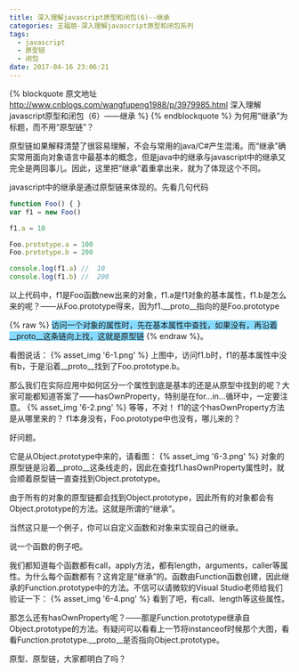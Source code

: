 ```yaml
---
title: 深入理解javascript原型和闭包(6)--继承
categories: 王福朋-深入理解javascript原型和闭包系列
tags:
  - javascript
  - 原型链
  - 闭包
date: 2017-04-16 23:06:21
---
```

{% blockquote 原文地址 http://www.cnblogs.com/wangfupeng1988/p/3979985.html 深入理解javascript原型和闭包（6）——继承 %}
{% endblockquote %}
为何用“继承”为标题，而不用“原型链”？

原型链如果解释清楚了很容易理解，不会与常用的java/C#产生混淆。而“继承”确实常用面向对象语言中最基本的概念，但是java中的继承与javascript中的继承又完全是两回事儿。因此，这里把“继承”着重拿出来，就为了体现这个不同。



javascript中的继承是通过原型链来体现的。先看几句代码
```javascript
function Foo() { }
var f1 = new Foo()

f1.a = 10

Foo.prototype.a = 100
Foo.prototype.b = 200

console.log(f1.a) //  10
console.log(f1.b) //  200
```
以上代码中，f1是Foo函数new出来的对象，f1.a是f1对象的基本属性，f1.b是怎么来的呢？——从Foo.prototype得来，因为f1.__proto__指向的是Foo.prototype

{% raw %}
  <span style="background-color: #87daff;">访问一个对象的属性时，先在基本属性中查找，如果没有，再沿着__proto__这条链向上找，这就是原型链</span>
{% endraw %}。

看图说话：
{% asset_img '6-1.png' %}
上图中，访问f1.b时，f1的基本属性中没有b，于是沿着__proto__找到了Foo.prototype.b。
<!-- more -->



那么我们在实际应用中如何区分一个属性到底是基本的还是从原型中找到的呢？大家可能都知道答案了——hasOwnProperty，特别是在for…in…循环中，一定要注意。
{% asset_img '6-2.png' %}
等等，不对！ f1的这个hasOwnProperty方法是从哪里来的？ f1本身没有，Foo.prototype中也没有，哪儿来的？

好问题。

它是从Object.prototype中来的，请看图：
{% asset_img '6-3.png' %}
对象的原型链是沿着__proto__这条线走的，因此在查找f1.hasOwnProperty属性时，就会顺着原型链一直查找到Object.prototype。



由于所有的对象的原型链都会找到Object.prototype，因此所有的对象都会有Object.prototype的方法。这就是所谓的“继承”。

当然这只是一个例子，你可以自定义函数和对象来实现自己的继承。



说一个函数的例子吧。

我们都知道每个函数都有call，apply方法，都有length，arguments，caller等属性。为什么每个函数都有？这肯定是“继承”的。函数由Function函数创建，因此继承的Function.prototype中的方法。不信可以请微软的Visual Studio老师给我们验证一下：
{% asset_img '6-4.png' %}
看到了吧，有call、length等这些属性。

那怎么还有hasOwnProperty呢？——那是Function.prototype继承自Object.prototype的方法。有疑问可以看看上一节将instanceof时候那个大图，看看Function.prototype.__proto__是否指向Object.prototype。



原型、原型链，大家都明白了吗？